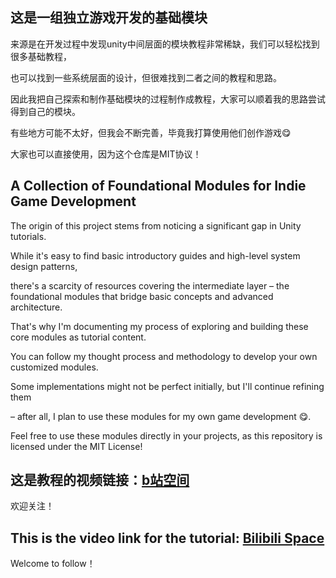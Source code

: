 ## 这是一组独立游戏开发的基础模块
来源是在开发过程中发现unity中间层面的模块教程非常稀缺，我们可以轻松找到很多基础教程，

也可以找到一些系统层面的设计，但很难找到二者之间的教程和思路。

因此我把自己探索和制作基础模块的过程制作成教程，大家可以顺着我的思路尝试得到自己的模块。

有些地方可能不太好，但我会不断完善，毕竟我打算使用他们创作游戏😋

大家也可以直接使用，因为这个仓库是MIT协议！

## A Collection of Foundational Modules for Indie Game Development
The origin of this project stems from noticing a significant gap in Unity tutorials. 

While it's easy to find basic introductory guides and high-level system design patterns, 

there's a scarcity of resources covering the intermediate layer – the foundational modules that bridge basic concepts and advanced architecture.

That's why I'm documenting my process of exploring and building these core modules as tutorial content. 

You can follow my thought process and methodology to develop your own customized modules.

Some implementations might not be perfect initially, but I'll continue refining them 

– after all, I plan to use these modules for my own game development 😋.

Feel free to use these modules directly in your projects, as this repository is licensed under the MIT License!


## 这是教程的视频链接：[b站空间](https://space.bilibili.com/3546750356818746?spm_id_from=333.1007.0.0)

欢迎关注！
## This is the video link for the tutorial: [Bilibili Space](https://space.bilibili.com/3546750356818746?spm_id_from=333.1007.0.0)

Welcome to follow！
